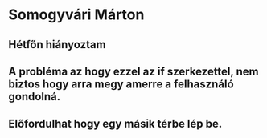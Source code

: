 # Somogyvári Márton
## Hétfőn hiányoztam
## A probléma az hogy ezzel az if szerkezettel, nem biztos hogy arra megy amerre a felhasználó gondolná.
## Előfordulhat hogy egy másik térbe lép be.

